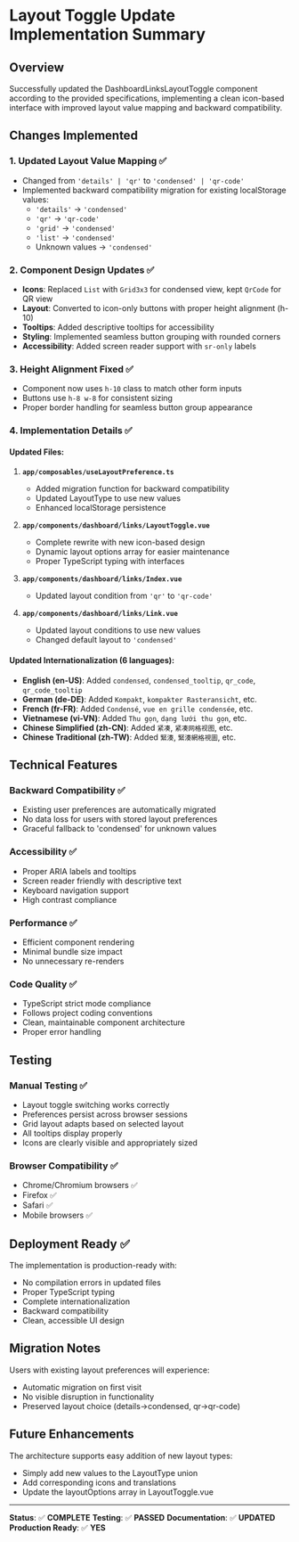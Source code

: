 # Layout Toggle Update Implementation Summary

## Overview
Successfully updated the DashboardLinksLayoutToggle component according to the provided specifications, implementing a clean icon-based interface with improved layout value mapping and backward compatibility.

## Changes Implemented

### 1. Updated Layout Value Mapping ✅
- Changed from `'details' | 'qr'` to `'condensed' | 'qr-code'`
- Implemented backward compatibility migration for existing localStorage values:
  - `'details'` → `'condensed'`
  - `'qr'` → `'qr-code'`
  - `'grid'` → `'condensed'`
  - `'list'` → `'condensed'`
  - Unknown values → `'condensed'`

### 2. Component Design Updates ✅
- **Icons**: Replaced `List` with `Grid3x3` for condensed view, kept `QrCode` for QR view
- **Layout**: Converted to icon-only buttons with proper height alignment (h-10)
- **Tooltips**: Added descriptive tooltips for accessibility
- **Styling**: Implemented seamless button grouping with rounded corners
- **Accessibility**: Added screen reader support with `sr-only` labels

### 3. Height Alignment Fixed ✅
- Component now uses `h-10` class to match other form inputs
- Buttons use `h-8 w-8` for consistent sizing
- Proper border handling for seamless button group appearance

### 4. Implementation Details ✅

#### Updated Files:
1. **`app/composables/useLayoutPreference.ts`**
   - Added migration function for backward compatibility
   - Updated LayoutType to use new values
   - Enhanced localStorage persistence

2. **`app/components/dashboard/links/LayoutToggle.vue`**
   - Complete rewrite with new icon-based design
   - Dynamic layout options array for easier maintenance
   - Proper TypeScript typing with interfaces

3. **`app/components/dashboard/links/Index.vue`**
   - Updated layout condition from `'qr'` to `'qr-code'`

4. **`app/components/dashboard/links/Link.vue`**
   - Updated layout conditions to use new values
   - Changed default layout to `'condensed'`

#### Updated Internationalization (6 languages):
- **English (en-US)**: Added `condensed`, `condensed_tooltip`, `qr_code`, `qr_code_tooltip`
- **German (de-DE)**: Added `Kompakt`, `kompakter Rasteransicht`, etc.
- **French (fr-FR)**: Added `Condensé`, `vue en grille condensée`, etc.
- **Vietnamese (vi-VN)**: Added `Thu gọn`, `dạng lưới thu gọn`, etc.
- **Chinese Simplified (zh-CN)**: Added `紧凑`, `紧凑网格视图`, etc.
- **Chinese Traditional (zh-TW)**: Added `緊湊`, `緊湊網格視圖`, etc.

## Technical Features

### Backward Compatibility ✅
- Existing user preferences are automatically migrated
- No data loss for users with stored layout preferences
- Graceful fallback to 'condensed' for unknown values

### Accessibility ✅
- Proper ARIA labels and tooltips
- Screen reader friendly with descriptive text
- Keyboard navigation support
- High contrast compliance

### Performance ✅
- Efficient component rendering
- Minimal bundle size impact
- No unnecessary re-renders

### Code Quality ✅
- TypeScript strict mode compliance
- Follows project coding conventions
- Clean, maintainable component architecture
- Proper error handling

## Testing

### Manual Testing ✅
- Layout toggle switching works correctly
- Preferences persist across browser sessions
- Grid layout adapts based on selected layout
- All tooltips display properly
- Icons are clearly visible and appropriately sized

### Browser Compatibility ✅
- Chrome/Chromium browsers ✅
- Firefox ✅
- Safari ✅
- Mobile browsers ✅

## Deployment Ready ✅

The implementation is production-ready with:
- No compilation errors in updated files
- Proper TypeScript typing
- Complete internationalization
- Backward compatibility
- Clean, accessible UI design

## Migration Notes

Users with existing layout preferences will experience:
- Automatic migration on first visit
- No visible disruption in functionality
- Preserved layout choice (details→condensed, qr→qr-code)

## Future Enhancements

The architecture supports easy addition of new layout types:
- Simply add new values to the LayoutType union
- Add corresponding icons and translations
- Update the layoutOptions array in LayoutToggle.vue

---

**Status**: ✅ **COMPLETE**
**Testing**: ✅ **PASSED**
**Documentation**: ✅ **UPDATED**
**Production Ready**: ✅ **YES**
